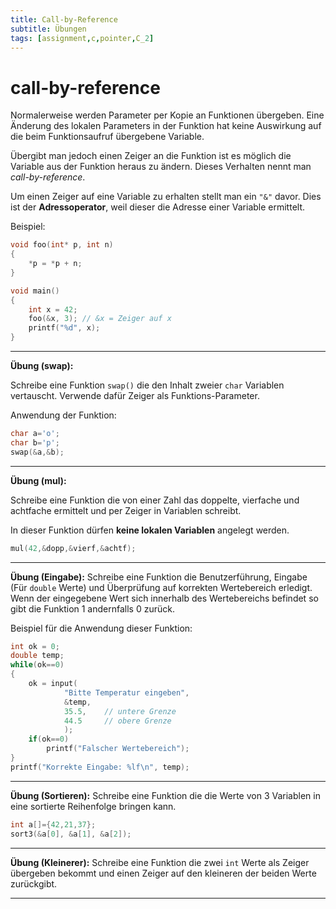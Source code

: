 ```yaml
---
title: Call-by-Reference
subtitle: Übungen
tags: [assignment,c,pointer,C_2]
---
```




# call-by-reference

Normalerweise werden Parameter per Kopie an Funktionen übergeben. Eine Änderung des lokalen Parameters in der Funktion hat keine Auswirkung auf die beim Funktionsaufruf übergebene Variable.

Übergibt man jedoch einen Zeiger an die Funktion ist es möglich die Variable aus der Funktion heraus zu ändern. Dieses Verhalten nennt man *call-by-reference*.

Um einen Zeiger auf eine Variable zu erhalten stellt man ein `"&"` davor. Dies ist der **Adressoperator**, weil dieser die Adresse einer Variable ermittelt.


Beispiel:

```c
void foo(int* p, int n)
{
	*p = *p + n;
}

void main()
{
	int x = 42;
	foo(&x, 3); // &x = Zeiger auf x
	printf("%d", x);
}
```

---

**Übung (swap):**

Schreibe eine Funktion `swap()` die den Inhalt zweier `char` Variablen vertauscht. Verwende dafür Zeiger als Funktions-Parameter. 

Anwendung der Funktion:


```c
char a='o';
char b='p';
swap(&a,&b);
```



---

**Übung (mul):**

Schreibe eine Funktion die von einer Zahl das doppelte, vierfache und achtfache ermittelt und per Zeiger in Variablen schreibt.

In dieser Funktion dürfen **keine lokalen Variablen** angelegt werden.
```c
mul(42,&dopp,&vierf,&achtf);
```


---

**Übung (Eingabe):**
Schreibe eine Funktion die Benutzerführung, Eingabe (Für `double` Werte) und Überprüfung auf korrekten Wertebereich erledigt. Wenn der eingegebene Wert sich innerhalb des Wertebereichs befindet so gibt die Funktion 1 andernfalls 0 zurück.


Beispiel für die Anwendung dieser Funktion:
```c
int ok = 0;
double temp;
while(ok==0)
{
	ok = input(
			"Bitte Temperatur eingeben",
			&temp,
			35.5,    // untere Grenze
			44.5     // obere Grenze
			);
	if(ok==0)
		printf("Falscher Wertebereich");
}
printf("Korrekte Eingabe: %lf\n", temp);
```



---

**Übung (Sortieren):**
Schreibe eine Funktion die die Werte von 3 Variablen in eine sortierte Reihenfolge bringen kann.


```c
int a[]={42,21,37};
sort3(&a[0], &a[1], &a[2]);
```



---

**Übung (Kleinerer):**
Schreibe eine Funktion die zwei `int` Werte als Zeiger übergeben bekommt und einen Zeiger auf den kleineren der beiden Werte zurückgibt.

---



